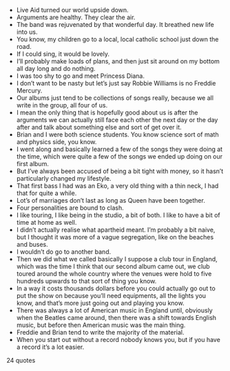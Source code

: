 - Live Aid turned our world upside down.
 - Arguments are healthy. They clear the air.
 - The band was rejuvenated by that wonderful day. It breathed new life into us.
 - You know, my children go to a local, local catholic school just down the road.
 - If I could sing, it would be lovely.
 - I’ll probably make loads of plans, and then just sit around on my bottom all day long and do nothing.
 - I was too shy to go and meet Princess Diana.
 - I don’t want to be nasty but let’s just say Robbie Williams is no Freddie Mercury.
 - Our albums just tend to be collections of songs really, because we all write in the group, all four of us.
 - I mean the only thing that is hopefully good about us is after the arguments we can actually still face each other the next day or the day after and talk about something else and sort of get over it.
 - Brian and I were both science students. You know science sort of math and physics side, you know.
 - I went along and basically learned a few of the songs they were doing at the time, which were quite a few of the songs we ended up doing on our first album.
 - But I’ve always been accused of being a bit tight with money, so it hasn’t particularly changed my lifestyle.
 - That first bass I had was an Eko, a very old thing with a thin neck, I had that for quite a while.
 - Lot’s of marriages don’t last as long as Queen have been together.
 - Four personalities are bound to clash.
 - I like touring, I like being in the studio, a bit of both. I like to have a bit of time at home as well.
 - I didn’t actually realise what apartheid meant. I’m probably a bit naive, but I thought it was more of a vague segregation, like on the beaches and buses.
 - I wouldn’t do go to another band.
 - Then we did what we called basically I suppose a club tour in England, which was the time I think that our second album came out, we club toured around the whole country where the venues were hold to five hundreds upwards to that sort of thing you know.
 - In a way it costs thousands dollars before you could actually go out to put the show on because you’ll need equipments, all the lights you know, and that’s more just going out and playing you know.
 - There was always a lot of American music in England until, obviously when the Beatles came around, then there was a shift towards English music, but before then American music was the main thing.
 - Freddie and Brian tend to write the majority of the material.
 - When you start out without a record nobody knows you, but if you have a record it’s a lot easier.

24 quotes